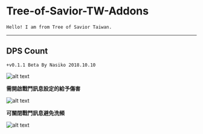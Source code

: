 # Tree-of-Savior-TW-Addons
    Hello! I am from Tree of Savior Taiwan.
***
## DPS Count
    +v0.1.1 Beta By Nasiko 2018.10.10

![alt text](https://i.imgur.com/Ih0oFoj.png)

**需開啟戰鬥訊息設定的給予傷害**

![alt text](https://i.imgur.com/CaKPRxN.png)

**可關閉戰鬥訊息避免洗頻**

![alt text](https://i.imgur.com/rAgGaOx.png)

